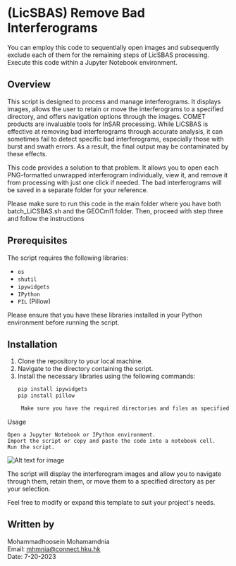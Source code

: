 # (LicSBAS) Remove Bad Interferograms


You can employ this code to sequentially open images and subsequently exclude each of them for the remaining steps of LicSBAS processing. Execute this code within a Jupyter Notebook environment.

## Overview
This script is designed to process and manage interferograms. It displays images, allows the user to retain or move the interferograms to a specified directory, and offers navigation options through the images.
COMET products are invaluable tools for InSAR processing. While LiCSBAS is effective at removing bad interferograms through accurate analysis, it can sometimes fail to detect specific bad interferograms, especially those with burst and swath errors. As a result, the final output may be contaminated by these effects.

This code provides a solution to that problem. It allows you to open each PNG-formatted unwrapped interferogram individually, view it, and remove it from processing with just one click if needed. The bad interferograms will be saved in a separate folder for your reference.

Please make sure to run this code in the main folder where you have both batch_LiCSBAS.sh and the GEOCml1 folder. Then, proceed with step three and follow the instructions 

## Prerequisites
The script requires the following libraries:

- `os`
- `shutil`
- `ipywidgets`
- `IPython`
- `PIL` (Pillow)

Please ensure that you have these libraries installed in your Python environment before running the script.

## Installation
1. Clone the repository to your local machine.
2. Navigate to the directory containing the script.
3. Install the necessary libraries using the following commands:
   ```bash
   pip install ipywidgets
   pip install pillow

    Make sure you have the required directories and files as specified in the script (base_dir, bad_ifgs_dir, etc.).

Usage

    Open a Jupyter Notebook or IPython environment.
    Import the script or copy and paste the code into a notebook cell.
    Run the script.

![Alt text for image](images/screenshot.png)

The script will display the interferogram images and allow you to navigate through them, retain them, or move them to a specified directory as per your selection.


Feel free to modify or expand this template to suit your project's needs.

## Written by
Mohammadhoosein Mohamamdnia  
Email: mhmnia@connect.hku.hk  
Date: 7-20-2023
